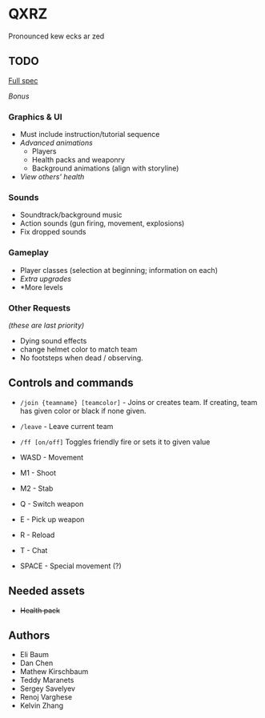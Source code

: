 # QXRZ
Pronounced kew ecks ar zed

## TODO

[Full spec](https://drive.google.com/file/d/0B-XTOcM1I4MJSEV4dHliN0xsWms/view?usp=sharing)

*Bonus*

### Graphics & UI
- Must include instruction/tutorial sequence
- *Advanced animations*
    - Players
    - Health packs and weaponry
    - Background animations (align with storyline)
- *View others' health*

### Sounds
- Soundtrack/background music
- Action sounds (gun firing, movement, explosions)
- Fix dropped sounds

### Gameplay
- Player classes (selection at beginning; information on each)
- *Extra upgrades*
- *More levels

### Other Requests

*(these are last priority)*

- Dying sound effects
- change helmet color to match team
- No footsteps when dead / observing.

## Controls and commands

- `/join {teamname} [teamcolor]` - Joins or creates team. If creating, team has given color or black if none given.
- `/leave` - Leave current team
- `/ff [on/off]` Toggles friendly fire or sets it to given value

- WASD - Movement
- M1 - Shoot
- M2 - Stab
- Q - Switch weapon
- E - Pick up weapon
- R - Reload
- T - Chat
- SPACE - Special movement (?)

## Needed assets
- <del>Health pack</del>

## Authors
- Eli Baum
- Dan Chen
- Mathew Kirschbaum
- Teddy Maranets
- Sergey Savelyev
- Renoj Varghese
- Kelvin Zhang

